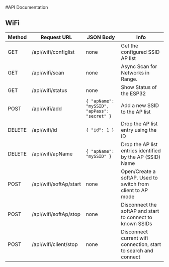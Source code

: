 #API Documentation

## WiFi

| Method | Request URL            | JSON Body                                    | Info                                                            |
| ------ | ---------------------- | -------------------------------------------- | --------------------------------------------------------------- |
| GET    | /api/wifi/configlist   | none                                         | Get the configured SSID AP list                                 |
| GET    | /api/wifi/scan         | none                                         | Async Scan for Networks in Range.                               |
| GET    | /api/wifi/status       | none                                         | Show Status of the ESP32                                        |
| POST   | /api/wifi/add          | `{ "apName": "mySSID", "apPass": "secret" }` | Add a new SSID to the AP list                                   |
| DELETE | /api/wifi/id           | `{ "id": 1 }`                                | Drop the AP list entry using the ID                             |
| DELETE | /api/wifi/apName       | `{ "apName": "mySSID" }`                     | Drop the AP list entries identified by the AP (SSID) Name       |
| POST   | /api/wifi/softAp/start | none                                         | Open/Create a softAP. Used to switch from client to AP mode     |
| POST   | /api/wifi/softAp/stop  | none                                         | Disconnect the softAP and start to connect to known SSIDs       |
| POST   | /api/wifi/client/stop  | none                                         | Disconnect current wifi connection, start to search and connect |
